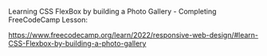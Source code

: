 Learning CSS FlexBox by building a Photo Gallery - Completing FreeCodeCamp Lesson: 

https://www.freecodecamp.org/learn/2022/responsive-web-design/#learn-CSS-Flexbox-by-building-a-photo-gallery